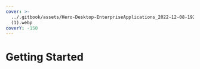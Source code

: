 ```yaml
---
cover: >-
  ../.gitbook/assets/Hero-Desktop-EnterpriseApplications_2022-12-08-192047_ivzd
  (1).webp
coverY: -150
---
```


# Getting Started


